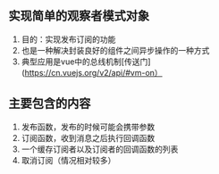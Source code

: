 ## 实现简单的观察者模式对象
1. 目的：实现发布订阅的功能
2. 也是一种解决封装良好的组件之间异步操作的一种方式
3. 典型应用是vue中的总线机制[传送门](https://cn.vuejs.org/v2/api/#vm-on）

## 主要包含的内容
1. 发布函数，发布的时候可能会携带参数
2. 订阅函数，收到消息之后执行回调函数
3. 一个缓存订阅者以及订阅者的回调函数的列表
4. 取消订阅（情况相对较多）

